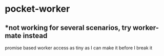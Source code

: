 # pocket-worker
## *not working for several scenarios, try worker-mate instead
promise based worker access as tiny as I can make it before I break it
